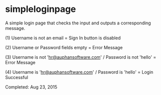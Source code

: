 # simpleloginpage

A simple login page that checks the input and outputs a corresponding message.

(1) Username is not an email = Sign In button is disabled

(2) Username or Password fields empty = Error Message

(3) Username is not 'hr@auphansoftware.com' / Password is not 'hello' = Error Message

(4) Username is 'hr@auphansoftware.com' / Password is 'hello' = Login Successful 


Completed: Aug 23, 2015

